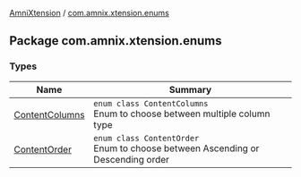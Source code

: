 [AmniXtension](../index.md) / [com.amnix.xtension.enums](./index.md)

## Package com.amnix.xtension.enums

### Types

| Name | Summary |
|---|---|
| [ContentColumns](-content-columns/index.md) | `enum class ContentColumns`<br>Enum to choose between multiple column type |
| [ContentOrder](-content-order/index.md) | `enum class ContentOrder`<br>Enum to choose between Ascending or Descending order |
